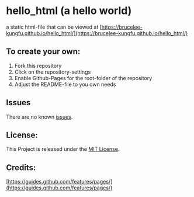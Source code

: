 # hello_html (a hello world)
a static html-file that can be viewed at 
[https://brucelee-kungfu.github.io/hello_html/](https://brucelee-kungfu.github.io/hello_html/)

## To create your own: 
1. Fork this repository
2. Click on the repository-settings
3. Enable Github-Pages for the root-folder of the repository
4. Adjust the README-file to you own needs

## Issues
There are no known [issues](https://github.com/bruceLee-kungFu/hello_html/issues).

## License:
This Project is released under the [MIT License](https://opensource.org/licenses/MIT).

## Credits:
[https://guides.github.com/features/pages/](https://guides.github.com/features/pages/)
